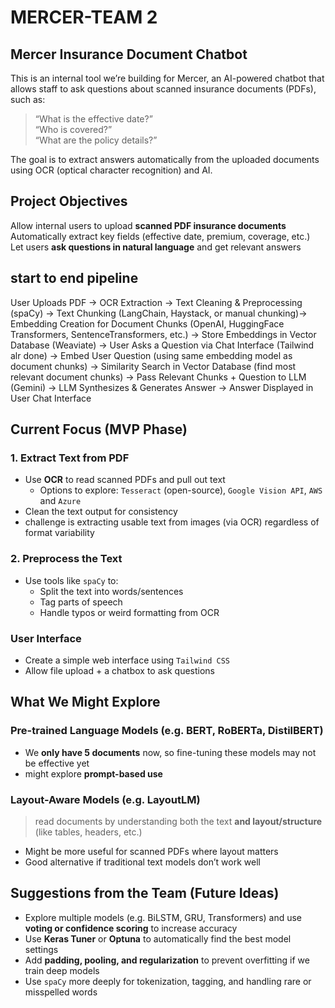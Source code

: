 # MERCER-TEAM 2


## Mercer Insurance Document Chatbot

This is an internal tool we’re building for Mercer, an AI-powered chatbot that allows staff to ask questions about scanned insurance documents (PDFs), such as:

> “What is the effective date?”  
> “Who is covered?”  
> “What are the policy details?”

The goal is to extract answers automatically from the uploaded documents using OCR (optical character recognition) and AI.


## Project Objectives

Allow internal users to upload **scanned PDF insurance documents**  
Automatically extract key fields (effective date, premium, coverage, etc.)  
Let users **ask questions in natural language** and get relevant answers  

## start to end pipeline
User Uploads PDF → OCR Extraction → Text Cleaning & Preprocessing (spaCy) → Text Chunking (LangChain, Haystack, or manual chunking)→ Embedding Creation for Document Chunks (OpenAI, HuggingFace Transformers, SentenceTransformers, etc.) → Store Embeddings in Vector Database (Weaviate) → User Asks a Question via Chat Interface (Tailwind alr done) → Embed User Question (using same embedding model as document chunks) → Similarity Search in Vector Database (find most relevant document chunks) → Pass Relevant Chunks + Question to LLM (Gemini) → LLM Synthesizes & Generates Answer → Answer Displayed in User Chat Interface


## Current Focus (MVP Phase)

### 1. Extract Text from PDF
- Use **OCR** to read scanned PDFs and pull out text
  - Options to explore: `Tesseract` (open-source), `Google Vision API`, `AWS` and  `Azure`
- Clean the text output for consistency
- challenge is extracting usable text from images (via OCR) regardless of format variability

### 2. Preprocess the Text
- Use tools like `spaCy` to:
  - Split the text into words/sentences
  - Tag parts of speech
  - Handle typos or weird formatting from OCR

### User Interface
- Create a simple web interface using `Tailwind CSS` 
- Allow file upload + a chatbox to ask questions



## What We Might Explore

### Pre-trained Language Models (e.g. BERT, RoBERTa, DistilBERT)

- We **only have 5 documents** now, so fine-tuning these models may not be effective yet
- might explore **prompt-based use** 

### Layout-Aware Models (e.g. LayoutLM)

> read documents by understanding both the text **and layout/structure** (like tables, headers, etc.)

- Might be more useful for scanned PDFs where layout matters
- Good alternative if traditional text models don’t work well



## Suggestions from the Team (Future Ideas)

- Explore multiple models (e.g. BiLSTM, GRU, Transformers) and use **voting or confidence scoring** to increase accuracy
- Use **Keras Tuner** or **Optuna** to automatically find the best model settings
- Add **padding, pooling, and regularization** to prevent overfitting if we train deep models
- Use `spaCy` more deeply for tokenization, tagging, and handling rare or misspelled words


